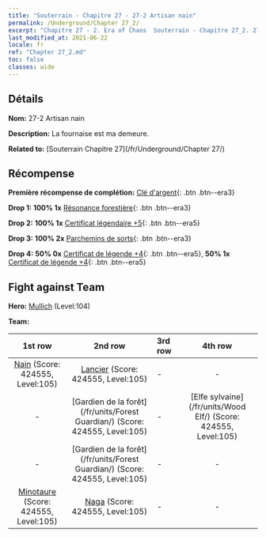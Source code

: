 ```yaml
---
title: "Souterrain - Chapitre 27 - 27-2 Artisan nain"
permalink: /Underground/Chapter 27_2/
excerpt: "Chapitre 27 - 2. Era of Chaos  Souterrain - Chapitre 27_2. 27-2 Artisan nain"
last_modified_at: 2021-06-22
locale: fr
ref: "Chapter 27_2.md"
toc: false
classes: wide
---
```


## Détails

 **Nom:** 27-2 Artisan nain

 **Description:** La fournaise est ma demeure.

 **Related to:** [Souterrain Chapitre 27](/fr/Underground/Chapter 27/)

## Récompense

 **Première récompense de complétion:** [Clé d'argent](/ItemsFR/con_693/){: .btn .btn--era3}

 **Drop 1:** **100% 1x** [Résonance forestière](/ItemsFR/her_465/){: .btn .btn--era3}

 **Drop 2:** **100% 1x** [Certificat légendaire +5](/ItemsFR/mat_102/){: .btn .btn--era5}

 **Drop 3:** **100% 2x** [Parchemins de sorts](/ItemsFR/con_694/){: .btn .btn--era3}

 **Drop 4:** **50% 0x** [Certificat de légende +4](/ItemsFR/mat_95/){: .btn .btn--era5}, **50% 1x** [Certificat de légende +4](/ItemsFR/mat_95/){: .btn .btn--era5}


## Fight against Team
 **Hero:** [Mullich](/fr/heroes/Mullich/) (Level:104)

 **Team:**


  | 1st row | 2nd row | 3rd row | 4th row |
  |:----:|:----:|:----|:----:|
  | [Nain](/fr/units/Dwarf/) (Score: 424555, Level:105)  | [Lancier](/fr/units/Pikeman/) (Score: 424555, Level:105)  | - | - |
  | - | [Gardien de la forêt](/fr/units/Forest Guardian/) (Score: 424555, Level:105)  | - | [Elfe sylvaine](/fr/units/Wood Elf/) (Score: 424555, Level:105)  |
  | - | [Gardien de la forêt](/fr/units/Forest Guardian/) (Score: 424555, Level:105)  | - | - |
  | [Minotaure](/fr/units/Minotaur/) (Score: 424555, Level:105)  | [Naga](/fr/units/Naga/) (Score: 424555, Level:105)  | - | - |


